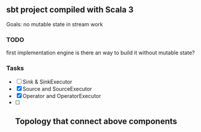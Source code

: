 ## sbt project compiled with Scala 3

Goals: no mutable state in stream work

### TODO

first implementation engine
is there an way to build it without mutable state?


### Tasks
- [ ] Sink & SinkExecutor
- [x] Source and SourceExecutor
- [x] Operator and OperatorExecutor
- [ ] Topology that connect above components
  - 